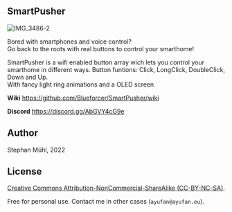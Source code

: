 ## SmartPusher

![IMG_3486-2](https://user-images.githubusercontent.com/31169771/188873870-f90f919c-b7dd-423f-8c04-c9f61583a24c.jpg)

Bored with smartphones and voice control?  
Go back to the roots with real buttons to control your smarthome!  
  
SmartPusher is a wifi enabled button array wich lets you control your smarthome in different ways. Button funtions: Click, LongClick, DoubleClick, Down and Up.  
With fancy light ring animations and a OLED screen  
  
**Wiki**
https://github.com/Blueforcer/SmartPusher/wiki
    
**Discord**
https://discord.gg/AbGVY4cG9e  


## Author

Stephan Mühl, 2022

## License

[Creative Commons Attribution-NonCommercial-ShareAlike (CC-BY-NC-SA)](http://creativecommons.org/licenses/by-nc-sa/4.0/).

Free for personal use. Contact me in other cases (`ayufan@ayufan.eu`).
